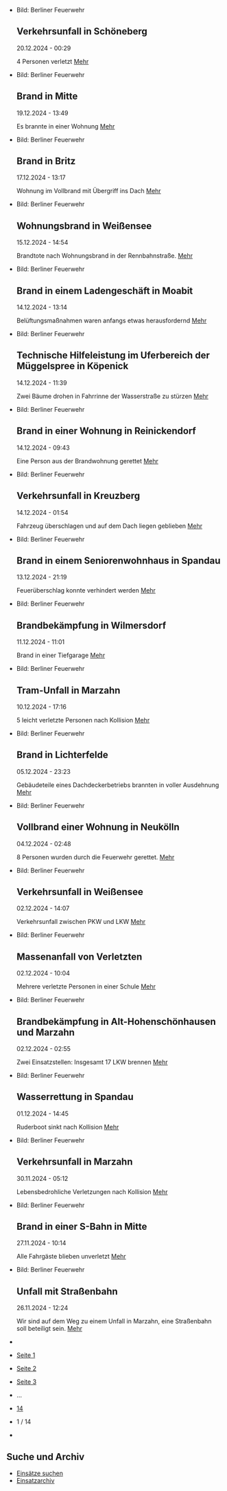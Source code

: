 * Bild: Berliner Feuerwehr

  Verkehrsunfall in Schöneberg
  ----------

   20.12.2024 - 00:29

   4 Personen verletzt
  [Mehr](https://www.berliner-feuerwehr.de/aktuelles/einsaetze/verkehrsunfall-in-schoeneberg-3-4734/)

* Bild: Berliner Feuerwehr

  Brand in Mitte
  ----------

   19.12.2024 - 13:49

   Es brannte in einer Wohnung
  [Mehr](https://www.berliner-feuerwehr.de/aktuelles/einsaetze/brand-in-mitte-11-4733/)

* Bild: Berliner Feuerwehr

  Brand in Britz
  ----------

   17.12.2024 - 13:17

   Wohnung im Vollbrand mit Übergriff ins Dach
  [Mehr](https://www.berliner-feuerwehr.de/aktuelles/einsaetze/brand-in-britz-5-4732/)

* Bild: Berliner Feuerwehr

  Wohnungsbrand in Weißensee
  ----------

   15.12.2024 - 14:54

   Brandtote nach Wohnungsbrand in der Rennbahnstraße.
  [Mehr](https://www.berliner-feuerwehr.de/aktuelles/einsaetze/wohnungsbrand-in-weissensee-2-4731/)

* Bild: Berliner Feuerwehr

  Brand in einem Ladengeschäft in Moabit
  ----------

   14.12.2024 - 13:14

   Belüftungsmaßnahmen waren anfangs etwas herausfordernd
  [Mehr](https://www.berliner-feuerwehr.de/aktuelles/einsaetze/brand-in-einem-ladengeschaeft-in-moabit-4730/)

* Bild: Berliner Feuerwehr

  Technische Hilfeleistung im Uferbereich der Müggelspree in Köpenick
  ----------

   14.12.2024 - 11:39

   Zwei Bäume drohen in Fahrrinne der Wasserstraße zu stürzen
  [Mehr](https://www.berliner-feuerwehr.de/aktuelles/einsaetze/technische-hilfeleistung-an-und-auf-der-mueggelspree-in-koepenick-4729/)

* Bild: Berliner Feuerwehr

  Brand in einer Wohnung in Reinickendorf
  ----------

   14.12.2024 - 09:43

   Eine Person aus der Brandwohnung gerettet
  [Mehr](https://www.berliner-feuerwehr.de/aktuelles/einsaetze/brand-in-einer-wohnung-in-reinickendorf-4728/)

* Bild: Berliner Feuerwehr

  Verkehrsunfall in Kreuzberg
  ----------

   14.12.2024 - 01:54

   Fahrzeug überschlagen und auf dem Dach liegen geblieben
  [Mehr](https://www.berliner-feuerwehr.de/aktuelles/einsaetze/verkehrsunfall-in-kreuzberg-2-4727/)

* Bild: Berliner Feuerwehr

  Brand in einem Seniorenwohnhaus in Spandau
  ----------

   13.12.2024 - 21:19

   Feuerüberschlag konnte verhindert werden
  [Mehr](https://www.berliner-feuerwehr.de/aktuelles/einsaetze/default-12fb5b9d3016d37d6d3e29e6533489f0-3-4726/)

* Bild: Berliner Feuerwehr

  Brandbekämpfung in Wilmersdorf
  ----------

   11.12.2024 - 11:01

   Brand in einer Tiefgarage
  [Mehr](https://www.berliner-feuerwehr.de/aktuelles/einsaetze/brandbekaempfung-in-wilmersdorf-4725/)

* Bild: Berliner Feuerwehr

  Tram-Unfall in Marzahn
  ----------

   10.12.2024 - 17:16

   5 leicht verletzte Personen nach Kollision
  [Mehr](https://www.berliner-feuerwehr.de/aktuelles/einsaetze/tram-unfall-in-marzahn-4724/)

* Bild: Berliner Feuerwehr

  Brand in Lichterfelde
  ----------

   05.12.2024 - 23:23

   Gebäudeteile eines Dachdeckerbetriebs brannten in voller Ausdehnung
  [Mehr](https://www.berliner-feuerwehr.de/aktuelles/einsaetze/brand-in-lichterfelde-4-4723/)

* Bild: Berliner Feuerwehr

  Vollbrand einer Wohnung in Neukölln
  ----------

   04.12.2024 - 02:48

   8 Personen wurden durch die Feuerwehr gerettet.
  [Mehr](https://www.berliner-feuerwehr.de/aktuelles/einsaetze/vollbrand-einer-wohnung-in-neukoelln-4722/)

* Bild: Berliner Feuerwehr

  Verkehrsunfall in Weißensee
  ----------

   02.12.2024 - 14:07

   Verkehrsunfall zwischen PKW und LKW
  [Mehr](https://www.berliner-feuerwehr.de/aktuelles/einsaetze/verkehrsunfall-in-weissensee-2-4721/)

* Bild: Berliner Feuerwehr

  Massenanfall von Verletzten
  ----------

   02.12.2024 - 10:04

   Mehrere verletzte Personen in einer Schule
  [Mehr](https://www.berliner-feuerwehr.de/aktuelles/einsaetze/massenanfall-von-verletzten-4720/)

* Bild: Berliner Feuerwehr

  Brandbekämpfung in Alt-Hohenschönhausen und Marzahn
  ----------

   02.12.2024 - 02:55

   Zwei Einsatzstellen: Insgesamt 17 LKW brennen
  [Mehr](https://www.berliner-feuerwehr.de/aktuelles/einsaetze/brandbekaempfung-in-alt-hohenschoenhausen-und-marzahn-4719/)

* Bild: Berliner Feuerwehr

  Wasserrettung in Spandau
  ----------

   01.12.2024 - 14:45

   Ruderboot sinkt nach Kollision
  [Mehr](https://www.berliner-feuerwehr.de/aktuelles/einsaetze/wasserrettung-in-spandau-4718/)

* Bild: Berliner Feuerwehr

  Verkehrsunfall in Marzahn
  ----------

   30.11.2024 - 05:12

   Lebensbedrohliche Verletzungen nach Kollision
  [Mehr](https://www.berliner-feuerwehr.de/aktuelles/einsaetze/verkehrsunfall-in-marzahn-3-4717/)

* Bild: Berliner Feuerwehr

  Brand in einer S-Bahn in Mitte
  ----------

   27.11.2024 - 10:14

   Alle Fahrgäste blieben unverletzt
  [Mehr](https://www.berliner-feuerwehr.de/aktuelles/einsaetze/brand-1-4715/)

* Bild: Berliner Feuerwehr

  Unfall mit Straßenbahn
  ----------

   26.11.2024 - 12:24

   Wir sind auf dem Weg zu einem Unfall in Marzahn, eine Straßenbahn soll beteiligt sein.
  [Mehr](https://www.berliner-feuerwehr.de/aktuelles/einsaetze/unfall-mit-strassenbahn-1-4714/)

* []()
* [Seite 1](https://www.berliner-feuerwehr.de/aktuelles/einsaetze/1/)
* [Seite 2](https://www.berliner-feuerwehr.de/aktuelles/einsaetze/2/)
* [Seite 3](https://www.berliner-feuerwehr.de/aktuelles/einsaetze/3/)
* …
* [14](https://www.berliner-feuerwehr.de/aktuelles/einsaetze/14/)
* 1 / 14
* [](https://www.berliner-feuerwehr.de/aktuelles/einsaetze/2/)

Suche und Archiv
----------

* [Einsätze suchen](https://www.berliner-feuerwehr.de/aktuelles/einsaetze/einsatzsuche/)
* [Einsatzarchiv](https://www.berliner-feuerwehr.de/aktuelles/einsaetze/einsatzarchiv/)
